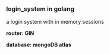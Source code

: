 ### login_system in golang
a login system with in memory sessions

**router: GIN**

**database: mongoDB atlas**
